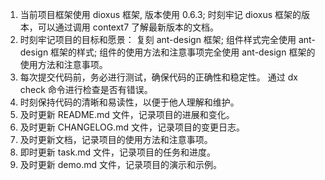 1. 当前项目框架使用 dioxus 框架, 版本使用 0.6.3; 时刻牢记 dioxus 框架的版本，可以通过调用 context7 了解最新版本的文档。
2. 时刻牢记项目的目标和愿景： 复刻 ant-design 框架; 组件样式完全使用 ant-design 框架的样式; 组件的使用方法和注意事项完全使用 ant-design 框架的使用方法和注意事项。
3. 每次提交代码前，务必进行测试，确保代码的正确性和稳定性。 通过  dx check 命令进行检查是否有错误。
4. 时刻保持代码的清晰和易读性，以便于他人理解和维护。
5. 及时更新 README.md 文件，记录项目的进展和变化。
6. 及时更新 CHANGELOG.md 文件，记录项目的变更日志。
7. 及时更新文档，记录项目的使用方法和注意事项。
8. 即时更新 task.md 文件，记录项目的任务和进度。
9. 及时更新 demo.md 文件，记录项目的演示和示例。
